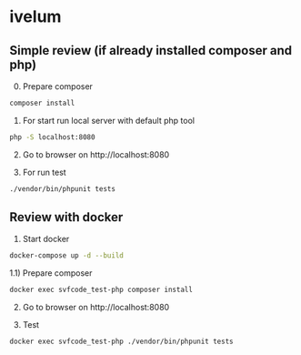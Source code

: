# ivelum

## Simple review (if already installed composer and php)
0) Prepare composer
```bash
composer install
```

1) For start run local server with default php tool
```bash
php -S localhost:8080
```

2) Go to browser on http://localhost:8080

3) For run test
```bash
./vendor/bin/phpunit tests
```

## Review with docker
1) Start docker
```bash
docker-compose up -d --build
```

1.1) Prepare composer
```bash
docker exec svfcode_test-php composer install
```

2) Go to browser on http://localhost:8080

3) Test
```bash
docker exec svfcode_test-php ./vendor/bin/phpunit tests
```